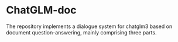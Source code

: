 # ChatGLM-doc
The repository implements a dialogue system for chatglm3 based on document question-answering, mainly comprising three parts.
